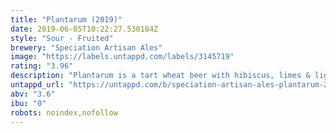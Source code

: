 ```yaml
---
title: "Plantarum (2019)"
date: 2019-06-05T10:22:27.530184Z
style: "Sour - Fruited"
brewery: "Speciation Artisan Ales"
image: "https://labels.untappd.com/labels/3145719"
rating: "3.96"
description: "Plantarum is a tart wheat beer with hibiscus, limes & lightly dry hopped with Citra! This beer was designed with spring on the mind."
untappd_url: "https://untappd.com/b/speciation-artisan-ales-plantarum-2019/3145719"
abv: "3.6"
ibu: "0"
robots: noindex,nofollow
---
```

